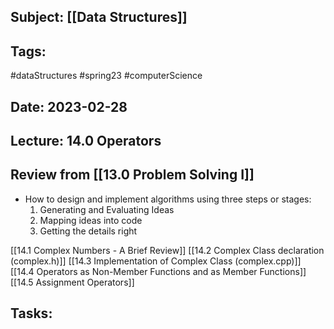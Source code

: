 ## Subject: [[Data Structures]]
## Tags:
#dataStructures #spring23 #computerScience 
## Date: 2023-02-28
## Lecture: 14.0 Operators

## Review from [[13.0 Problem Solving I]]
- How to design and implement algorithms using three steps or stages:
	1. Generating and Evaluating Ideas
	2. Mapping ideas into code
	3. Getting the details right

[[14.1 Complex Numbers - A Brief Review]]
[[14.2 Complex Class declaration (complex.h)]]
[[14.3 Implementation of  Complex Class (complex.cpp)]]
[[14.4 Operators as Non-Member Functions and as Member Functions]]
[[14.5 Assignment Operators]]

## Tasks: